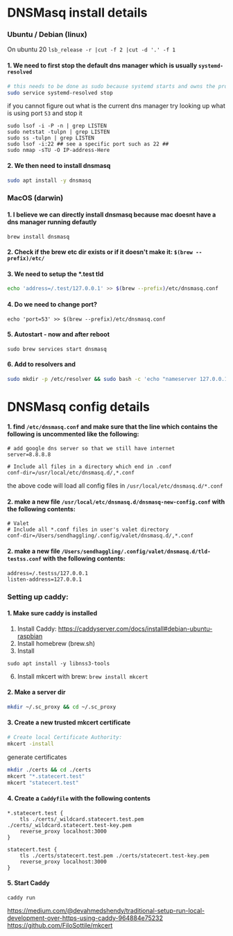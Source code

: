 # DNSMasq install details
### Ubuntu / Debian (linux)
On ubuntu 20 `lsb_release -r |cut -f 2 |cut -d '.' -f 1`
#### 1. We need to first stop the default dns manager which is usually `systemd-resolved`
```bash
# this needs to be done as sudo because systemd starts and owns the process
sudo service systemd-resolved stop
```
if you cannot figure out what is the current dns manager try looking up what is using port `53` and stop it
```
sudo lsof -i -P -n | grep LISTEN
sudo netstat -tulpn | grep LISTEN
sudo ss -tulpn | grep LISTEN
sudo lsof -i:22 ## see a specific port such as 22 ##
sudo nmap -sTU -O IP-address-Here
```
#### 2. We then need to install dnsmasq
```bash
sudo apt install -y dnsmasq
```

### MacOS (darwin)
#### 1. I believe we can directly install dnsmasq because mac doesnt have a dns manager running defautly
```
brew install dnsmasq
```
#### 2. Check if the brew etc dir exists or if it doesn't make it: `$(brew --prefix)/etc/`

#### 3. We need to setup the *.test tld
```bash
echo 'address=/.test/127.0.0.1' >> $(brew --prefix)/etc/dnsmasq.conf
```
#### 4. Do we need to change port?
```
echo 'port=53' >> $(brew --prefix)/etc/dnsmasq.conf
```
#### 5. Autostart - now and after reboot
```
sudo brew services start dnsmasq
```
#### 6. Add to resolvers and 
```bash
sudo mkdir -p /etc/resolver && sudo bash -c 'echo "nameserver 127.0.0.1" > /etc/resolver/test'
```

# DNSMasq config details
#### 1. find `/etc/dnsmasq.conf` and make sure that the line which contains the following is uncommented like the following:
```
# add google dns server so that we still have internet
server=8.8.8.8

# Include all files in a directory which end in .conf
conf-dir=/usr/local/etc/dnsmasq.d/,*.conf
```

the above code will load all config files in `/usr/local/etc/dnsmasq.d/*.conf`

#### 2. make a new file `/usr/local/etc/dnsmasq.d/dnsmasq-new-config.conf` with the following contents:
```
# Valet
# Include all *.conf files in user's valet directory
conf-dir=/Users/sendhaggling/.config/valet/dnsmasq.d/,*.conf
```

#### 2. make a new file `/Users/sendhaggling/.config/valet/dnsmasq.d/tld-testss.conf` with the following contents:
```
address=/.testss/127.0.0.1
listen-address=127.0.0.1
```

### Setting up caddy:
#### 1. Make sure caddy is installed
1. Install Caddy: https://caddyserver.com/docs/install#debian-ubuntu-raspbian
2. Install homebrew (brew.sh)
3. Install
```
sudo apt install -y libnss3-tools
```
6. Install mkcert with brew: `brew install mkcert`

#### 2. Make a server dir
```bash
mkdir ~/.sc_proxy && cd ~/.sc_proxy
```
#### 3. Create a new trusted mkcert certificate
```bash
# Create local Certificate Authority:
mkcert -install
```
generate certificates
```bash
mkdir ./certs && cd ./certs
mkcert "*.statecert.test"
mkcert "statecert.test"
```

#### 4. Create a `Caddyfile` with the following contents

```
*.statecert.test {
	tls ./certs/_wildcard.statecert.test.pem ./certs/_wildcard.statecert.test-key.pem
	reverse_proxy localhost:3000
}

statecert.test {
	tls ./certs/statecert.test.pem ./certs/statecert.test-key.pem
	reverse_proxy localhost:3000
}
```

#### 5. Start Caddy
```
caddy run
```
https://medium.com/@devahmedshendy/traditional-setup-run-local-development-over-https-using-caddy-964884e75232
https://github.com/FiloSottile/mkcert
